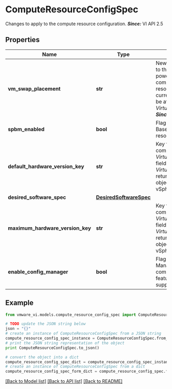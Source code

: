 # ComputeResourceConfigSpec

Changes to apply to the compute resource configuration.  ***Since:*** VI API 2.5 

## Properties
Name | Type | Description | Notes
------------ | ------------- | ------------- | -------------
**vm_swap_placement** | **str** | New setting for the swapfile placement policy.  Any change to this policy will affect virtual machines that subsequently power on or resume from a suspended state in this compute resource, or that migrate to a host in this compute resource while powered on; virtual machines that are currently powered on in this compute resource will not yet be affected.  See also *VirtualMachineConfigInfoSwapPlacementType_enum*.  ***Since:*** VI API 2.5  | [optional] 
**spbm_enabled** | **bool** | Flag indicating whether or not the SPBM(Storage Policy Based Management) feature is enabled on this compute resource  ***Since:*** vSphere API 5.0  | [optional] 
**default_hardware_version_key** | **str** | Key for Default Hardware Version to be used on this compute resource in the format of *VirtualMachineConfigOptionDescriptor.key*.  Setting this field affects *VirtualMachineConfigOptionDescriptor.defaultConfigOption* returned by *ComputeResource.environmentBrowser* of this object and all its children with this field unset.  ***Since:*** vSphere API 5.1  | [optional] 
**desired_software_spec** | [**DesiredSoftwareSpec**](DesiredSoftwareSpec.md) |  | [optional] 
**maximum_hardware_version_key** | **str** | Key for Maximum Hardware Version to be used on this compute resource in the format of *VirtualMachineConfigOptionDescriptor.key*.  Setting this field affects *VirtualMachineConfigOptionDescriptor.defaultConfigOption* returned by *ComputeResource.environmentBrowser* of this object and all its children with this field unset.  ***Since:*** vSphere API 7.0.2.0  | [optional] 
**enable_config_manager** | **bool** | Flag indicating whether or not the vLCM (vSphere Lifecycle Manager) Config Manager feature is enabled on this compute resource.  If the flag is not set, the Config Manager feature will be disabled by default. This parameter is only supported in *Folder.CreateClusterEx* operation.  | [optional] 

## Example

```python
from vmware_vi.models.compute_resource_config_spec import ComputeResourceConfigSpec

# TODO update the JSON string below
json = "{}"
# create an instance of ComputeResourceConfigSpec from a JSON string
compute_resource_config_spec_instance = ComputeResourceConfigSpec.from_json(json)
# print the JSON string representation of the object
print ComputeResourceConfigSpec.to_json()

# convert the object into a dict
compute_resource_config_spec_dict = compute_resource_config_spec_instance.to_dict()
# create an instance of ComputeResourceConfigSpec from a dict
compute_resource_config_spec_form_dict = compute_resource_config_spec.from_dict(compute_resource_config_spec_dict)
```
[[Back to Model list]](../README.md#documentation-for-models) [[Back to API list]](../README.md#documentation-for-api-endpoints) [[Back to README]](../README.md)


